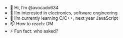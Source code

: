 - 👋 Hi, I’m @avocado634
- 👀 I’m interested in electronics, software engineering
- 🌱 I’m currently learning C/C++, next year JavaScript
- 📫 How to reach: DM
- ⚡ Fun fact: who asked?

<!---
avocado634/avocado634 is a ✨ special ✨ repository because its `README.md` (this file) appears on your GitHub profile.
You can click the Preview link to take a look at your changes.
--->

